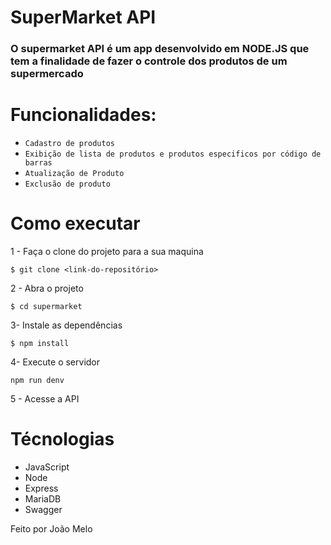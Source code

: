 # SuperMarket API
 
### O supermarket API é um app desenvolvido em NODE.JS que tem a finalidade de fazer o controle dos produtos de um supermercado
 
# Funcionalidades:
- `Cadastro de produtos`
- `Exibição de lista de produtos e produtos especificos por código de barras`
- `Atualização de Produto`
- `Exclusão de produto`
 
# Como executar
1 - Faça o clone do projeto para a sua maquina
 
```
$ git clone <link-do-repositório>
```
2 - Abra o projeto <br>
```
$ cd supermarket
```
3- Instale as dependências
```
$ npm install
```
4- Execute o servidor
```
npm run denv
```
5 - Acesse a API

# Técnologias
- JavaScript
- Node
- Express
- MariaDB
- Swagger
 
Feito por João Melo
